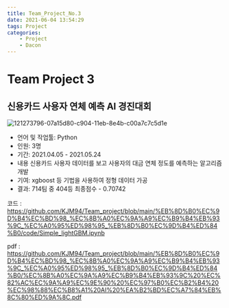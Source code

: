```yaml
---
title: Team_Project_No.3
date: 2021-06-04 13:54:29
tags: Project
categories:
    - Project
    - Dacon
---
```


# Team Project 3

## 신용카드 사용자 연체 예측 AI 경진대회

![121273796-07a15d80-c904-11eb-8e4b-c00a7c7c5d1e](https://user-images.githubusercontent.com/59479116/121624659-e0d25b00-caac-11eb-9f9f-7caba9200008.png)

- 언어 및 작업툴: Python
- 인원: 3명
- 기간: 2021.04.05 - 2021.05.24
- 내용
    신용카드 사용자 데이터를 보고 사용자의 대금 연체 정도를 예측하는 알고리즘 개발
- 기여: xgboost 등 기법을 사용하여 정형 데이터 가공
- 결과: 714팀 중 404등 최종점수 - 0.70742

코드 : https://github.com/KJM94/Team_project/blob/main/%EB%8D%B0%EC%9D%B4%EC%BD%98_%EC%8B%A0%EC%9A%A9%EC%B9%B4%EB%93%9C_%EC%A0%95%ED%98%95_%EB%8D%B0%EC%9D%B4%ED%84%B0/code/Simple_lightGBM.ipynb

pdf : https://github.com/KJM94/Team_project/blob/main/%EB%8D%B0%EC%9D%B4%EC%BD%98_%EC%8B%A0%EC%9A%A9%EC%B9%B4%EB%93%9C_%EC%A0%95%ED%98%95_%EB%8D%B0%EC%9D%B4%ED%84%B0/%EC%8B%A0%EC%9A%A9%EC%B9%B4%EB%93%9C%20%EC%82%AC%EC%9A%A9%EC%9E%90%20%EC%97%B0%EC%B2%B4%20%EC%98%88%EC%B8%A1%20AI%20%EA%B2%BD%EC%A7%84%EB%8C%80%ED%9A%8C.pdf
